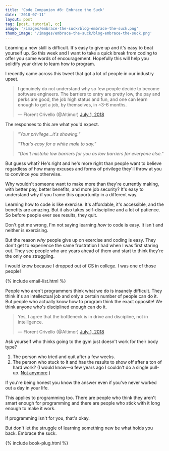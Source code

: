 ```yaml
---
title: 'Code Companion #8: Embrace the Suck'
date: '2018-07-11'
layout: post
tag: [post, tutorial, cc]
image: '/images/embrace-the-suck/blog-embrace-the-suck.png'
thumb_image: '/images/embrace-the-suck/blog-embrace-the-suck.png'
---
```


Learning a new skill is difficult. It's easy to give up and it's easy to beat yourself up. So this week and I want to take a quick break from coding to offer you some words of encouragement. Hopefully this will help you solidify your drive to learn how to program.

I recently came across this tweet that got a lot of people in our industry upset.

<blockquote class="twitter-tweet" data-lang="en"><p lang="en" dir="ltr">I genuinely do not understand why so few people decide to become software engineers. The barriers to entry are pretty low, the pay and perks are good, the job high status and fun, and one can learn enough to get a job, by themselves, in ~3-6 months.</p>&mdash; Florent Crivello (@Altimor) <a href="https://twitter.com/Altimor/status/1013521884200210432?ref_src=twsrc%5Etfw">July 1, 2018</a></blockquote>

The responses to this are what you'd expect.

> *"Your privilege...it's showing."*
>
> *"That's easy for a white male to say."*
>
> *"Don't mistake low barriers for you as low barriers for everyone else."*

But guess what? He's right and he's more right than people want to believe regardless of how many excuses and forms of privilege they'll throw at you to convince you otherwise.

Why wouldn't someone want to make more than they're currently making, with better pay, better benefits, and more job security? It's easy to understand why if you frame this opportunity in a different way.

Learning how to code is like exercise. It's affordable, it's accessible, and the benefits are amazing. But it also takes self-discipline and a lot of patience. So before people ever see results, they quit.

Don't get me wrong, I'm not saying learning *how* to code is easy. It isn't and neither is exercising.

But the reason *why* people give up on exercise and coding is easy. They don't get to experience the same frustration I had when I was first staring out. They see people who are years ahead of them and start to think they're the only one struggling.

I would know because I dropped out of CS in college. I was one of those people!

{% include email-list.html %}

People who aren't programmers think what we do is insanely difficult. They think it's an intellectual job and only a certain number of people can do it. But people who actually know how to program think the exact opposite! We think anyone who's disciplined enough can do it.

<blockquote class="twitter-tweet" data-conversation="none" data-lang="en"><p lang="en" dir="ltr">Yes, I agree that the bottleneck is in drive and discipline, not in intelligence.</p>&mdash; Florent Crivello (@Altimor) <a href="https://twitter.com/Altimor/status/1013526449511456770?ref_src=twsrc%5Etfw">July 1, 2018</a></blockquote>

Ask yourself who thinks going to the gym just doesn't work for their body type? 

1. The person who tried and quit after a few weeks.
2. The person who stuck to it and has the results to show off after a ton of hard work? (I would know—a few years ago I couldn't do a single pull-up. [Not anymore](https://www.instagram.com/p/BkdKiQynT_Y/?taken-by=adamjmorgan).)

If you're being honest you know the answer even if you've never worked out a day in your life.

This applies to programming too. There are people who think they aren't smart enough for programming and there are people who stick with it long enough to make it work.

If programming isn't for you, that's okay.

But don't let the struggle of learning something new be what holds you back. Embrace the suck.

{% include book-plug.html %}